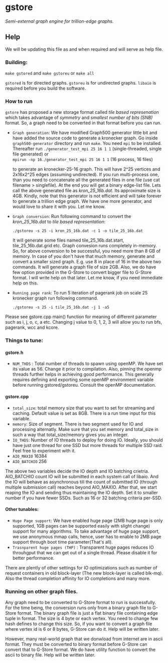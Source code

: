 # gstore
*Semi-external graph engine for trillion-edge graphs.*

## Help
We will be updating this file as and when required and will serve as help file.

### Building:
  `make gstored` and `make gstoreu` or `make all`
  
`gstored` is for directed graphs. `gstoreu` is for undirected graphs. 
`libaio` is required before you build the software.

### How to run
`gstore` has proposed a new storage format called *tile based represenation* which takes advantage of *symmetry* and *smallest number of bits (SNB)* format. So, a graph need to be converted in that format before you can run.  

* `Graph generation`: We have modified Graph500 generator little bit and have added the source code to generate a kronecker graph. Go inside `graph500-generator` directory and run 
  `make`. 
    You need `mpi` to be installed. Thereafter run 
   `./generator_test_mpi 25 16 1 1` (single-threaded, single file generated) or  
   `mpirun -np 16./generator_test_mpi 25 16 1 1` (16 process, 16 files) 
   
   to generate an kronecker-25-16 graph. This will have 2^25 vertices and 2x16x2^25 edges (assuming undirected). If you run multi-process one, than you need to concatenate all the generated files in one file (use cat filename > singlefile). At the end you will get a binary edge-list file. Lets call the above generated file as *kron_25_16b.dat*. Its approximate size is 4GB. Kindly, note that this generator is not efficient and will take forever to generate a trillion edge graph. We have one more generator, and would love to share it with you. Let me know.

* `Graph conversion`: Run following command to convert the *kron_25_16b.dat* to *tile based representation*:

  `./gstoreu -s 25 -i kron_25_16b.dat -c 1 -o tile_25_16b.dat`

  It will generate some files named tile_25_16b.dat.start, tile_25_16b.dat.grid etc. Graph convesion runs completely in-memory. So, for above conversion to be successful, you need more than 8 GB of memory. In case of you don't have that much memory, generate and convert a smaller sized graph. E.g. use 8 in place of 16 in the above two commands. It will generate a graph file of size 2GB. Also, we do have few option provided in the G-Store to convert bigger file to G-Store format. I will write help on that later. Let me know, if you need immediate help on this.

* `Running page rank`: To run 5 iteration of pagerank job on scale 25 kronecker graph run following command.

    `./gstoreu -s 25 -i tile_25_16b.dat -j 1 -a5` 

Please see gstore.cpp main() function for meaning of different parameter such as i, j, o, c, a etc. Changing j value to 0, 1, 2, 3 will allow you to run bfs, pagerank, wcc and kcore.



### Things to tune:
#### gstore.h
*  `NUM_THDS` : Total number of threads to spawn using openMP. We have set its value as 56. Change it prior to compilation.
  Also, pinning the openmp threads further helps in achieving good performance. This generally requires defining and exporting some openMP environment variable before running gstored/gstoreu. Consult the openMP documentation.
  
#### gstore.cpp  
*  `total_size`: total memory size that you want to set for streaming and caching. Default value is set as 8GB. There is a run time input for this variable.
* `memory`: Size of segment. There is two segment used for IO and processing alternatly. Make sure that you set memory and total_size in such a way that total_size/memory gives you an integer.
*  `IO_THDS`: Number of IO threads to deploy for doing IO. Ideally, you should have just one thread for one SSD but more threads for multiple SSD raid. Feel free to experiment with it.
* `AIO_MAXIO` 16384 
* `AIO_BATCHIO` 256

The above two variables decide the IO depth and IO batching crietria. AIO_BATCHIO count IO will be submitted in each system call of libaio. And the IO will behave as asynchronous till the count of submitted IO (through multiple submission call) reaches beyond AIO_MAXIO.  After that, we start reaping the IO and sending thus maintaining the IO depth. Set it to smaller number if you have fewer SSDs. Such as 16 or 32 batching criteria per-SSD.
    
#### Other tunables:
*  `Huge Page support`: We have enabled huge page (2MB huge page is only supported, 1GB pages can be supported easily with slight change) support for many algorithms. To take advantage of huge page support, we use anonymous mmap calls, hence, user has to enable to 2MB page support through boot time parameter(That's all). 
* `Trasnparent huge pages (THP)` : Transparent huge pages reduces IO throuhgput that we can get out of a single thread. Please disable it for better performance.
  
There are plently of other settings for IO optimizations such as number of request containers in old block-layer (The new block-layer is called blk-mq). Also the thread completion affinity for IO completions and many more.
  
### Running on other graph files.
Any graph need to be converted to G-Store format to run is successfully. For the time being, the conversion runs only from a binary graph file to G-Store format. The binary graph file is just a flat binary file containing edge tuple in <v0 v1> format. The size is 4 byte or each vertex. You need to change few hash defines to change this size. So, if you want to convert a graph file where vertex id is 6 or 8 bytes, G-Store can do it. Help will be written later.

However, many real-world graph that we donwload from internet are in ascii format. They must be converted to binary format before G-Store can convert that to G-Store format. We do have utility function to convert the ascii to binary file. Help will be written later. 
